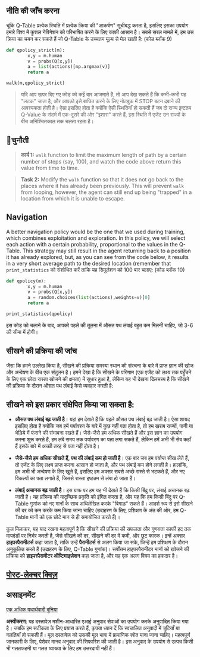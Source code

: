 ## नीति की जाँच करना

चूंकि Q-Table प्रत्येक स्थिति में प्रत्येक क्रिया की "आकर्षण" सूचीबद्ध करता है, इसलिए इसका उपयोग हमारे विश्व में कुशल नेविगेशन को परिभाषित करने के लिए काफी आसान है। सबसे सरल मामले में, हम उस क्रिया का चयन कर सकते हैं जो Q-Table के उच्चतम मूल्य से मेल खाती है: (कोड ब्लॉक 9)

```python
def qpolicy_strict(m):
        x,y = m.human
        v = probs(Q[x,y])
        a = list(actions)[np.argmax(v)]
        return a

walk(m,qpolicy_strict)
```

> यदि आप ऊपर दिए गए कोड को कई बार आजमाते हैं, तो आप देख सकते हैं कि कभी-कभी यह "लटक" जाता है, और आपको इसे बाधित करने के लिए नोटबुक में STOP बटन दबाने की आवश्यकता होती है। ऐसा इसलिए होता है क्योंकि ऐसी स्थितियाँ हो सकती हैं जब दो राज्य इष्टतम Q-Value के संदर्भ में एक-दूसरे की ओर "इशारा" करते हैं, इस स्थिति में एजेंट उन राज्यों के बीच अनिश्चितकाल तक चलता रहता है।

## 🚀चुनौती

> **कार्य 1:** `walk` function to limit the maximum length of path by a certain number of steps (say, 100), and watch the code above return this value from time to time.

> **Task 2:** Modify the `walk` function so that it does not go back to the places where it has already been previously. This will prevent `walk` from looping, however, the agent can still end up being "trapped" in a location from which it is unable to escape.

## Navigation

A better navigation policy would be the one that we used during training, which combines exploitation and exploration. In this policy, we will select each action with a certain probability, proportional to the values in the Q-Table. This strategy may still result in the agent returning back to a position it has already explored, but, as you can see from the code below, it results in a very short average path to the desired location (remember that `print_statistics` को संशोधित करें ताकि यह सिमुलेशन को 100 बार चलाए: (कोड ब्लॉक 10)

```python
def qpolicy(m):
        x,y = m.human
        v = probs(Q[x,y])
        a = random.choices(list(actions),weights=v)[0]
        return a

print_statistics(qpolicy)
```

इस कोड को चलाने के बाद, आपको पहले की तुलना में औसत पथ लंबाई बहुत कम मिलनी चाहिए, जो 3-6 की सीमा में होगी।

## सीखने की प्रक्रिया की जांच

जैसा कि हमने उल्लेख किया है, सीखने की प्रक्रिया समस्या स्थान की संरचना के बारे में प्राप्त ज्ञान की खोज और अन्वेषण के बीच एक संतुलन है। हमने देखा है कि सीखने के परिणाम (एक एजेंट को लक्ष्य तक पहुँचने के लिए एक छोटा रास्ता खोजने की क्षमता) में सुधार हुआ है, लेकिन यह भी देखना दिलचस्प है कि सीखने की प्रक्रिया के दौरान औसत पथ लंबाई कैसे व्यवहार करती है:

## सीखने को इस प्रकार संक्षेपित किया जा सकता है:

- **औसत पथ लंबाई बढ़ जाती है**। यहां हम देखते हैं कि पहले औसत पथ लंबाई बढ़ जाती है। ऐसा शायद इसलिए होता है क्योंकि जब हमें पर्यावरण के बारे में कुछ नहीं पता होता है, तो हम खराब राज्यों, पानी या भेड़िये में फंसने की संभावना रखते हैं। जैसे-जैसे हम अधिक सीखते हैं और इस ज्ञान का उपयोग करना शुरू करते हैं, हम लंबे समय तक पर्यावरण का पता लगा सकते हैं, लेकिन हमें अभी भी सेब कहाँ हैं इसके बारे में अच्छी तरह से पता नहीं होता है।

- **जैसे-जैसे हम अधिक सीखते हैं, पथ की लंबाई कम हो जाती है**। एक बार जब हम पर्याप्त सीख लेते हैं, तो एजेंट के लिए लक्ष्य प्राप्त करना आसान हो जाता है, और पथ लंबाई कम होने लगती है। हालांकि, हम अभी भी अन्वेषण के लिए खुले हैं, इसलिए हम अक्सर सबसे अच्छे रास्ते से भटकते हैं, और नए विकल्पों का पता लगाते हैं, जिससे रास्ता इष्टतम से लंबा हो जाता है।

- **लंबाई अचानक बढ़ जाती है**। इस ग्राफ पर हम यह भी देखते हैं कि किसी बिंदु पर, लंबाई अचानक बढ़ जाती है। यह प्रक्रिया की यादृच्छिक प्रकृति को इंगित करता है, और यह कि हम किसी बिंदु पर Q-Table गुणांक को नए मानों के साथ अधिलेखित करके "बिगाड़" सकते हैं। आदर्श रूप से इसे सीखने की दर को कम करके कम किया जाना चाहिए (उदाहरण के लिए, प्रशिक्षण के अंत की ओर, हम Q-Table मानों को एक छोटे मान से ही समायोजित करते हैं)।

कुल मिलाकर, यह याद रखना महत्वपूर्ण है कि सीखने की प्रक्रिया की सफलता और गुणवत्ता काफी हद तक मापदंडों पर निर्भर करती है, जैसे सीखने की दर, सीखने की दर में कमी, और छूट कारक। इन्हें अक्सर **हाइपरपैरामीटर्स** कहा जाता है, ताकि उन्हें **पैरामीटर्स** से अलग किया जा सके, जिन्हें हम प्रशिक्षण के दौरान अनुकूलित करते हैं (उदाहरण के लिए, Q-Table गुणांक)। सर्वोत्तम हाइपरपैरामीटर मानों को खोजने की प्रक्रिया को **हाइपरपैरामीटर ऑप्टिमाइज़ेशन** कहा जाता है, और यह एक अलग विषय का हकदार है।

## [पोस्ट-लेक्चर क्विज़](https://gray-sand-07a10f403.1.azurestaticapps.net/quiz/46/)

## असाइनमेंट
[एक अधिक यथार्थवादी दुनिया](assignment.md)

**अस्वीकरण**:
यह दस्तावेज़ मशीन-आधारित एआई अनुवाद सेवाओं का उपयोग करके अनुवादित किया गया है। जबकि हम सटीकता के लिए प्रयास करते हैं, कृपया ध्यान दें कि स्वचालित अनुवादों में त्रुटियाँ या गलतियाँ हो सकती हैं। मूल दस्तावेज़ को उसकी मूल भाषा में प्रामाणिक स्रोत माना जाना चाहिए। महत्वपूर्ण जानकारी के लिए, पेशेवर मानव अनुवाद की सिफारिश की जाती है। इस अनुवाद के उपयोग से उत्पन्न किसी भी गलतफहमी या गलत व्याख्या के लिए हम उत्तरदायी नहीं हैं।